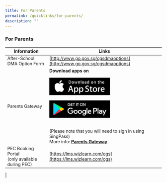 ```yaml
---
title: For Parents
permalink: /quicklinks/for-parents/
description: ""
---
```

### **For Parents**

| Information | Links |
|---|---|
| After-School DMA Option Form | [http://www.go.gov.sg/cgsdmaoptions](http://www.go.gov.sg/cgsdmaoptions) |
|  Parents Gateway | **Download apps on**<br><p><a href="https://apps.apple.com/sg/app/parents-gateway/id1267198708"> <img style="width:55%" src="/images/apple.png"> </a></p><p><a href="https://play.google.com/store/apps/details?id=com.moe.pgp"><img style="width:55%" src="/images/android.png"></a></p><br>(Please note that you will need to sign in using SingPass)<br>More info: **[Parents Gateway](https://pg.moe.edu.sg/faq)**  |
|  PEC Booking Portal<br>(only available during PEC) | [https://lms.wizlearn.com/cgs](https://lms.wizlearn.com/cgs) |
|
